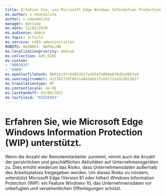 ```yaml
---
title: Erfahren Sie, wie Microsoft Edge Windows Information Protection (WIP) unterstützt.
ms.author: v-smandalika
author: v-smandalika
manager: dansimp
ms.date: 12/03/2020
ms.audience: Admin
ms.topic: article
ms.service: o365-administration
ROBOTS: NOINDEX, NOFOLLOW
ms.localizationpriority: medium
ms.collection: Adm_O365
ms.custom:
- "9003933"
- "6988"
ms.openlocfilehash: 0b61ac97c04853b2fa3b5afa0b8e6f6d5ed8bfad
ms.sourcegitcommit: d11262728f0617a843a0117cb5172aa322022b27
ms.translationtype: MT
ms.contentlocale: de-DE
ms.lasthandoff: 03/08/2022
ms.locfileid: "63255941"
---
```

# <a name="learn-how-microsoft-edge-supports-windows-information-protection-wip"></a>Erfahren Sie, wie Microsoft Edge Windows Information Protection (WIP) unterstützt.

Wenn die Anzahl der Remotemitarbeiter zunimmt, nimmt auch die Anzahl der persönlichen und geschäftlichen Aktivitäten auf Unternehmensgeräten zu. Dies erhöht wiederum das Risiko, dass Unternehmensdaten außerhalb des Arbeitsplatzes freigegeben werden. Um dieses Risiko zu mindern, unterstützt Microsoft Edge (Version 81 oder höher) Windows Information Protection (WIP): ein Feature Windows-10, das Unternehmensdaten vor unbefugten und versehentlichen Offenlegungen schützt.
